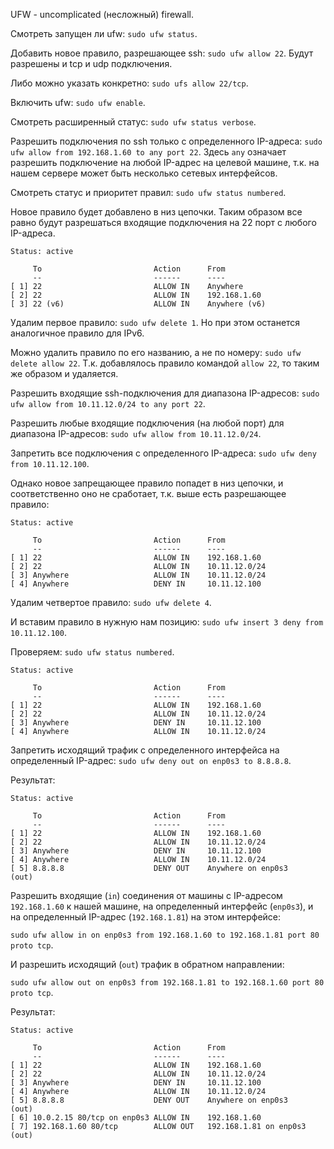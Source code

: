 UFW - uncomplicated (несложный) firewall.

Смотреть запущен ли ufw: `sudo ufw status`.

Добавить новое правило, разрешающее ssh: `sudo ufw allow 22`. Будут разрешены и tcp и udp подключения.

Либо можно указать конкретно: `sudo ufs allow 22/tcp`.

Включить ufw: `sudo ufw enable`.

Смотреть расширенный статус: `sudo ufw status verbose`.

Разрешить подключения по ssh только с определенного IP-адреса: `sudo ufw allow from 192.168.1.60 to any port 22`. Здесь `any` означает разрешить подключение на любой IP-адрес на целевой машине, т.к. на нашем сервере может быть несколько сетевых интерфейсов.

Смотреть статус и приоритет правил: `sudo ufw status numbered`.

Новое правило будет добавлено в низ цепочки. Таким образом все равно будут разрешаться входящие подключения на 22 порт с любого IP-адреса.

```
Status: active

     To                         Action      From
     --                         ------      ----
[ 1] 22                         ALLOW IN    Anywhere
[ 2] 22                         ALLOW IN    192.168.1.60
[ 3] 22 (v6)                    ALLOW IN    Anywhere (v6)
```

Удалим первое правило: `sudo ufw delete 1`. Но при этом останется аналогичное правило для IPv6.

Можно удалить правило по его названию, а не по номеру: `sudo ufw delete allow 22`. Т.к. добавлялось правило командой `allow 22`, то таким же образом и удаляется.

Разрешить входящие ssh-подключения для диапазона IP-адресов: `sudo ufw allow from 10.11.12.0/24 to any port 22`.

Разрешить любые входящие подключения (на любой порт) для диапазона IP-адресов: `sudo ufw allow from 10.11.12.0/24`.

Запретить все подключения с определенного IP-адреса: `sudo ufw deny from 10.11.12.100`.

Однако новое запрещающее правило попадет в низ цепочки, и соответственно оно не сработает, т.к. выше есть разрешающее правило:

```
Status: active

     To                         Action      From
     --                         ------      ----
[ 1] 22                         ALLOW IN    192.168.1.60
[ 2] 22                         ALLOW IN    10.11.12.0/24
[ 3] Anywhere                   ALLOW IN    10.11.12.0/24
[ 4] Anywhere                   DENY IN     10.11.12.100
```

Удалим четвертое правило: `sudo ufw delete 4`.

И вставим правило в нужную нам позицию: `sudo ufw insert 3 deny from 10.11.12.100`.

Проверяем: `sudo ufw status numbered`.

```
Status: active

     To                         Action      From
     --                         ------      ----
[ 1] 22                         ALLOW IN    192.168.1.60
[ 2] 22                         ALLOW IN    10.11.12.0/24
[ 3] Anywhere                   DENY IN     10.11.12.100
[ 4] Anywhere                   ALLOW IN    10.11.12.0/24
```

Запретить исходящий трафик с определенного интерфейса на определенный IP-адрес: `sudo ufw deny out on enp0s3 to 8.8.8.8`.

Результат:

```
Status: active

     To                         Action      From
     --                         ------      ----
[ 1] 22                         ALLOW IN    192.168.1.60
[ 2] 22                         ALLOW IN    10.11.12.0/24
[ 3] Anywhere                   DENY IN     10.11.12.100
[ 4] Anywhere                   ALLOW IN    10.11.12.0/24
[ 5] 8.8.8.8                    DENY OUT    Anywhere on enp0s3         (out)
```

Разрешить входящие (`in`) соединения от машины с IP-адресом `192.168.1.60` к нашей машине, на определенный интерфейс (`enp0s3`), и на определенный IP-адрес (`192.168.1.81`) на этом интерфейсе:

`sudo ufw allow in on enp0s3 from 192.168.1.60 to 192.168.1.81 port 80 proto tcp`.

И разрешить исходящий (`out`) трафик в обратном направлении:

`sudo ufw allow out on enp0s3 from 192.168.1.81 to 192.168.1.60 port 80 proto tcp`.

Результат:

```
Status: active

     To                         Action      From
     --                         ------      ----
[ 1] 22                         ALLOW IN    192.168.1.60
[ 2] 22                         ALLOW IN    10.11.12.0/24
[ 3] Anywhere                   DENY IN     10.11.12.100
[ 4] Anywhere                   ALLOW IN    10.11.12.0/24
[ 5] 8.8.8.8                    DENY OUT    Anywhere on enp0s3         (out)
[ 6] 10.0.2.15 80/tcp on enp0s3 ALLOW IN    192.168.1.60
[ 7] 192.168.1.60 80/tcp        ALLOW OUT   192.168.1.81 on enp0s3     (out)
```